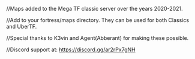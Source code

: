 //Maps added to the Mega TF classic server over the years 2020-2021.

//Add to your fortress/maps directory. They can be used for both Classics and UberTF.

//Special thanks to K3vin and Agent(Abberant) for making these possible.

//Discord support at: https://discord.gg/ar2rPx7gNH
